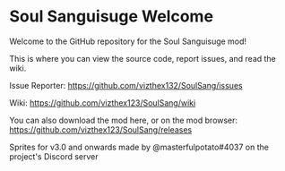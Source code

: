 # Soul Sanguisuge Welcome
Welcome to the GitHub repository for the Soul Sanguisuge mod!

This is where you can view the source code, report issues, and read the wiki.

Issue Reporter: https://github.com/vizthex132/SoulSang/issues

Wiki: https://github.com/vizthex123/SoulSang/wiki

You can also download the mod here, or on the mod browser: https://github.com/vizthex123/SoulSang/releases


Sprites for v3.0 and onwards made by @masterfulpotato#4037 on the project's Discord server
